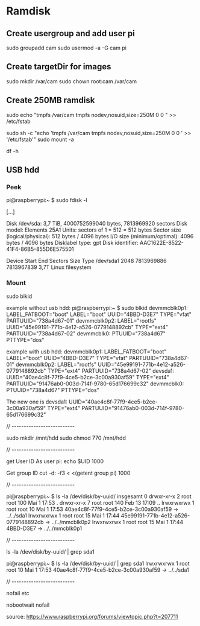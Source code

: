 # Ramdisk

## Create usergroup and add user pi

sudo groupadd cam
sudo usermod -a -G cam pi 

## Create targetDir for images

sudo mkdir /var/cam
sudo chown root:cam /var/cam

## Create 250MB ramdisk

sudo echo "tmpfs /var/cam tmpfs nodev,nosuid,size=250M 0 0 " >> /etc/fstab

sudo sh -c "echo 'tmpfs /var/cam tmpfs nodev,nosuid,size=250M 0 0 ' >> '/etc/fstab'"
sudo mount -a

df -h

## USB hdd

### Peek

pi@raspberrypi:~ $ sudo fdisk -l 

[...]

Disk /dev/sda: 3,7 TiB, 4000752599040 bytes, 7813969920 sectors
Disk model: Elements 25A1
Units: sectors of 1 * 512 = 512 bytes
Sector size (logical/physical): 512 bytes / 4096 bytes
I/O size (minimum/optimal): 4096 bytes / 4096 bytes
Disklabel type: gpt
Disk identifier: AAC1622E-8522-41F4-86B5-855D6E575501

Device     Start        End    Sectors  Size Type
/dev/sda1   2048 7813969886 7813967839  3,7T Linux filesystem

### Mount

sudo blkid

example without usb hdd:
pi@raspberrypi:~ $ sudo blkid
devmmcblk0p1: LABEL_FATBOOT="boot" LABEL="boot" UUID="4BBD-D3E7" TYPE="vfat" PARTUUID="738a4d67-01"
devmmcblk0p2: LABEL="rootfs" UUID="45e99191-771b-4e12-a526-0779148892cb" TYPE="ext4" PARTUUID="738a4d67-02"
devmmcblk0: PTUUID="738a4d67" PTTYPE="dos"

example with usb hdd:
devmmcblk0p1: LABEL_FATBOOT="boot" LABEL="boot" UUID="4BBD-D3E7" TYPE="vfat" PARTUUID="738a4d67-01"
devmmcblk0p2: LABEL="rootfs" UUID="45e99191-771b-4e12-a526-0779148892cb" TYPE="ext4" PARTUUID="738a4d67-02"
devsda1: UUID="40ae4c8f-77f9-4ce5-b2ce-3c00a930af59" TYPE="ext4" PARTUUID="91476ab0-003d-714f-9780-65d176699c32"
devmmcblk0: PTUUID="738a4d67" PTTYPE="dos"

The new one is 
devsda1: UUID="40ae4c8f-77f9-4ce5-b2ce-3c00a930af59" TYPE="ext4" PARTUUID="91476ab0-003d-714f-9780-65d176699c32"

// --------------------------

sudo mkdir /mnt/hdd
sudo chmod 770 /mnt/hdd

// --------------------------

get User ID
As user pi:
echo $UID
1000

Get group ID
cut -d: -f3 < <(getent group pi)
1000

// --------------------------

pi@raspberrypi:~ $ ls -la /dev/disk/by-uuid/
insgesamt 0
drwxr-xr-x 2 root root 100 Mai  1 17:53 .
drwxr-xr-x 7 root root 140 Feb 13 17:09 ..
lrwxrwxrwx 1 root root  10 Mai  1 17:53 40ae4c8f-77f9-4ce5-b2ce-3c00a930af59 -> ../../sda1
lrwxrwxrwx 1 root root  15 Mai  1 17:44 45e99191-771b-4e12-a526-0779148892cb -> ../../mmcblk0p2
lrwxrwxrwx 1 root root  15 Mai  1 17:44 4BBD-D3E7 -> ../../mmcblk0p1

// --------------------------

ls -la /dev/disk/by-uuid/ | grep sda1

pi@raspberrypi:~ $ ls -la /dev/disk/by-uuid/ | grep sda1
lrwxrwxrwx 1 root root  10 Mai  1 17:53 40ae4c8f-77f9-4ce5-b2ce-3c00a930af59 -> ../../sda1

// --------------------------

nofail etc

nobootwait
nofail

source: https://www.raspberrypi.org/forums/viewtopic.php?t=207711